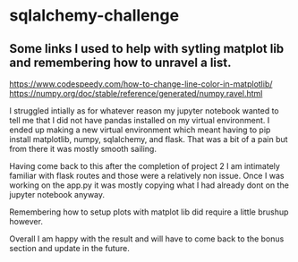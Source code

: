 # sqlalchemy-challenge

## Some links I used to help with sytling matplot lib and remembering how to unravel a list.
https://www.codespeedy.com/how-to-change-line-color-in-matplotlib/
https://numpy.org/doc/stable/reference/generated/numpy.ravel.html

I struggled intially as for whatever reason my jupyter notebook wanted to tell me that I did not have pandas installed on my virtual environment. I ended up making a new virtual environment which meant having to pip install matplotlib, numpy, sqlalchemy, and flask. That was a bit of a pain but from there it was mostly smooth sailing. 

Having come back to this after the completion of project 2 I am intimately familiar with flask routes and those were a relatively non issue. Once I was working on the app.py it was mostly copying what I had already dont on the jupyter notebook anyway. 

Remembering how to setup plots with matplot lib did require a little brushup however. 

Overall I am happy with the result and will have to come back to the bonus section and update in the future.